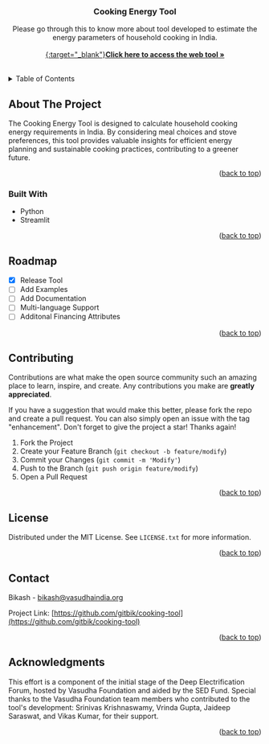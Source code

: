 <a name="readme-top"></a>

<!-- PROJECT LOGO -->
<br />
  <h3 align="center">Cooking Energy Tool</h3>

  <p align="center">
    Please go through this to know more about tool developed to estimate the energy parameters of household cooking in India.
    <br /><br />
    <a href="https://cooking-tool.streamlit.app">{:target="_blank"}<strong>Click here to access the web tool »</strong></a>
    <br />
    <br />
  </p>
</div>

<!-- TABLE OF CONTENTS -->
<details>
  <summary>Table of Contents</summary>
  <ol>
    <li>
      <a href="#about-the-project">About The Project</a>
      <ul> <li><a href="#built-with">Built With</a></li> </ul>
    </li>
    <li><a href="#usage">Usage</a></li>
    <li><a href="#roadmap">Roadmap</a></li>
    <li><a href="#contributing">Contributing</a></li>
    <li><a href="#license">License</a></li>
    <li><a href="#contact">Contact</a></li>
    <li><a href="#acknowledgments">Acknowledgments</a></li>
  </ol>
</details>


<!-- ABOUT THE PROJECT -->
## About The Project

The Cooking Energy Tool is designed to calculate household cooking energy requirements in India. By considering meal choices and stove preferences, this tool provides valuable insights for efficient energy planning and sustainable cooking practices, contributing to a greener future.

<p align="right">(<a href="#readme-top">back to top</a>)</p>


### Built With

* Python
* Streamlit

<p align="right">(<a href="#readme-top">back to top</a>)</p>

<!-- ROADMAP -->
## Roadmap

- [x] Release Tool
- [ ] Add Examples
- [ ] Add Documentation
- [ ] Multi-language Support
- [ ] Additonal Financing Attributes

<p align="right">(<a href="#readme-top">back to top</a>)</p>

<!-- CONTRIBUTING -->
## Contributing

Contributions are what make the open source community such an amazing place to learn, inspire, and create. Any contributions you make are **greatly appreciated**.

If you have a suggestion that would make this better, please fork the repo and create a pull request. You can also simply open an issue with the tag "enhancement".
Don't forget to give the project a star! Thanks again!

1. Fork the Project
2. Create your Feature Branch (`git checkout -b feature/modify`)
3. Commit your Changes (`git commit -m 'Modify'`)
4. Push to the Branch (`git push origin feature/modify`)
5. Open a Pull Request

<p align="right">(<a href="#readme-top">back to top</a>)</p>



<!-- LICENSE -->
## License

Distributed under the MIT License. See `LICENSE.txt` for more information.

<p align="right">(<a href="#readme-top">back to top</a>)</p>



<!-- CONTACT -->
## Contact

Bikash - bikash@vasudhaindia.org

Project Link: [https://github.com/gitbik/cooking-tool](https://github.com/gitbik/cooking-tool)

<p align="right">(<a href="#readme-top">back to top</a>)</p>



<!-- ACKNOWLEDGMENTS -->
## Acknowledgments

This effort is a component of the initial stage of the Deep Electrification Forum, hosted by Vasudha Foundation and aided by the SED Fund. Special thanks to the Vasudha Foundation team members who contributed to the tool's development: Srinivas Krishnaswamy, Vrinda Gupta, Jaideep Saraswat, and Vikas Kumar, for their support.

<p align="right">(<a href="#readme-top">back to top</a>)</p>



